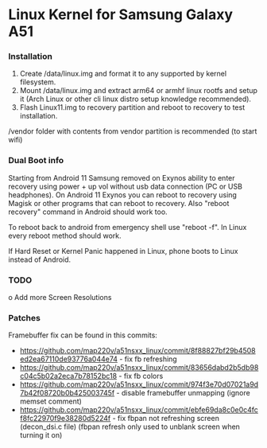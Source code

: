 # Linux Kernel for Samsung Galaxy A51
### Installation
1. Create /data/linux.img and format it to any supported by kernel filesystem.
2. Mount /data/linux.img and extract arm64 or armhf linux rootfs and setup it (Arch Linux or other cli linux distro setup knowledge recommended).
3. Flash Linux11.img to recovery partition and reboot to recovery to test installation.

/vendor folder with contents from vendor partition is recommended (to start wifi)

### Dual Boot info
Starting from Android 11 Samsung removed on Exynos ability to enter recovery using power + up vol without usb data connection (PC or USB headphones).
On Android 11 Exynos you can reboot to recovery using Magisk or other programs that can reboot to recovery.
Also "reboot recovery" command in Android should work too.

To reboot back to android from emergency shell use "reboot -f". In Linux every reboot method should work.

If Hard Reset or Kernel Panic happened in Linux, phone boots to Linux instead of Android.

### TODO
o Add more Screen Resolutions

### Patches
Framebuffer fix can be found in this commits:
- https://github.com/map220v/a51nsxx_linux/commit/8f88827bf29b4508ed2ea67110de93776a044e74 - fix fb refreshing
- https://github.com/map220v/a51nsxx_linux/commit/83656dabd2b5db98c04c5b02a2eca7b78152bc18 - fix fb colors
- https://github.com/map220v/a51nsxx_linux/commit/974f3e70d07021a9d7b42f08720b0b425003745f - disable framebuffer unmapping (ignore memset comment)
- https://github.com/map220v/a51nsxx_linux/commit/ebfe69da8c0e0c4fcf8fc22970f9e38280d5224f - fix fbpan not refreshing screen (decon_dsi.c file) (fbpan refresh only used to unblank screen when turning it on)
